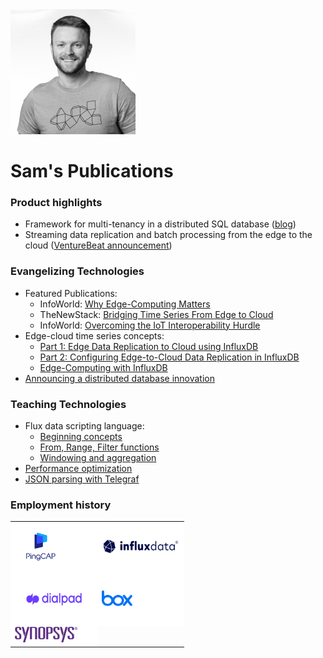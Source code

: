 <img src="./images/sam.jpeg" width="200" height="200"/>

# Sam's Publications

### Product highlights
* Framework for multi-tenancy in a distributed SQL database ([blog](https://www.pingcap.com/blog/tidb-resource-control-workload-consolidation-transactional-apps/))
* Streaming data replication and batch processing from the edge to the cloud ([VentureBeat announcement](https://venturebeat.com/data-infrastructure/influxdata-introduces-new-edge-data-replication-capability/))

### Evangelizing Technologies
* Featured Publications:
  - InfoWorld: [Why Edge-Computing Matters](https://www.infoworld.com/article/3668637/why-edge-computing-matters-for-modern-software-development.html)
  - TheNewStack: [Bridging Time Series From Edge to Cloud](https://thenewstack.io/bridging-time-series-from-edge-to-cloud/)
  - InfoWorld: [Overcoming the IoT Interoperability Hurdle](https://www.infoworld.com/article/3649795/overcoming-the-iot-interoperability-hurdle.html)
* Edge-cloud time series concepts:
  - [Part 1: Edge Data Replication to Cloud using InfluxDB](https://www.youtube.com/watch?v=qsj_TTpDyf4) 
  - [Part 2: Configuring Edge-to-Cloud Data Replication in InfluxDB](https://www.youtube.com/watch?v=yCComgh-B74)
  - [Edge-Computing with InfluxDB](https://www.youtube.com/watch?v=ZZ7KfVVUE44)
* [Announcing a distributed database innovation](https://www.pingcap.com/blog/tidb-resource-control-workload-consolidation-transactional-apps/)


### Teaching Technologies

* Flux data scripting language:
  - [Beginning concepts](https://www.youtube.com/watch?v=o0ip9nqbna8&list=PLzE_VtU17ZlS59fTP4jGX0uEdaw3jZzYY)
  - [From, Range, Filter functions](https://www.youtube.com/watch?v=2p-U7HXwPls&list=PLzE_VtU17ZlS59fTP4jGX0uEdaw3jZzYY&index=2)
  - [Windowing and aggregation](https://www.youtube.com/watch?v=JXdfN5s034w&list=PLzE_VtU17ZlS59fTP4jGX0uEdaw3jZzYY&index=3)
* [Performance optimization](https://www.youtube.com/watch?v=af6Iseq6-ZA)
* [JSON parsing with Telegraf](https://www.youtube.com/watch?v=rC5uLbA2ZZU)

### Employment history
<style>
  /* CSS to set the background color of the table cells to white */
  td {
    background-color: white;
    border: none;
  }

  table {
    border: none;
    border-collapse: collapse;
  }
</style>

<table>
  <tr>
  </tr>
  <tr>
    <td><a href="https://pingcap.com/">
          <img src="images/pingcap-opengraph.jpg" alt="PingCAP Logo" height="75" width="75">
        </a>
    </td>
    <td>
      <a href="https://influxdata.com">
        <img src="images/influxdata.png" alt="InfluxData Logo" height="75" width="125">
      </a>
    </td>
  </tr>
  <tr>

  </tr>
  <tr>
    <td>
      <a href="https://dialpad.com">
        <img src="images/dialpad.png" alt="Dialpad Logo" height="75" width="125">
      </a>
    </td>
    <td>
      <a href="https://box.com">
        <img src="images/box.png" alt="Dialpad Logo" height="25" width="50">
      </a>
    </td>
  </tr>
  <tr>
  </tr>
  <tr>
    <td>
      <a href="https://synopsys.com">
        <img src="images/synopsys.jpeg" alt="Synopsys Logo" height="25" width="100">
      </a>
    </td>
  </tr>
</table>


